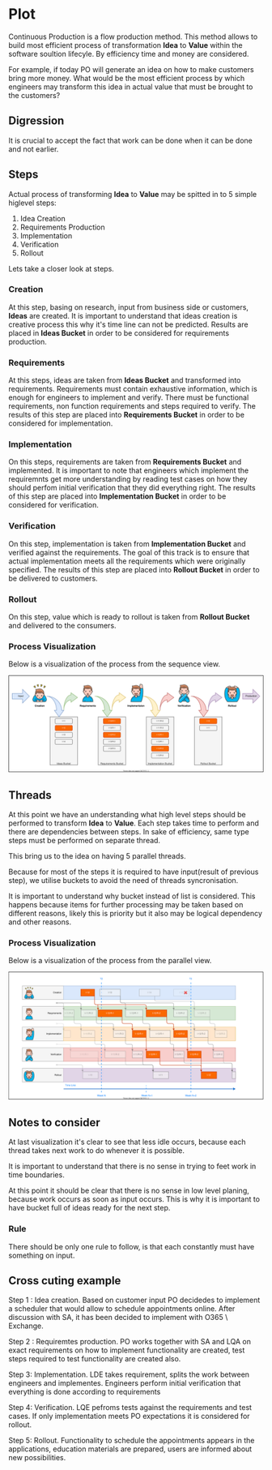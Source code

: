 # Plot

Continuous Production is a flow production method.
This method allows to build most efficient process of transformation **Idea** to **Value** within the software soultion lifecyle.
By efficiency time and money are considered.

For example, if today PO will generate an idea on how to make customers bring more money.
What would be the most efficient process by which engineers may transform this idea in actual value that must be brought to the customers?

## Digression 
It is crucial to accept the fact that work can be done when it can be done and not earlier.

## Steps

Actual process of transforming **Idea** to **Value** may be spitted in to 5 simple higlevel steps:
1. Idea Creation
1. Requirements Production
1. Implementation
1. Verification
1. Rollout

Lets take a closer look at steps.

### Creation
At this step, basing on research, input from business side or customers, **Ideas** are created.
It is important to understand that ideas creation is creative process this why it's time line can not be predicted.
Results are placed in **Ideas Bucket** in order to be considered for requirements production.

### Requirements
At this steps, ideas are taken from **Ideas Bucket** and transformed into requirements.
Requirements must contain exhaustive information, which is enough for engineers to implement and verify.
There must be functional requirements, non function requirements and steps required to verify.
The results of this step are placed into **Requirements Bucket** in order to be considered for implementation.

### Implementation
On this steps, requirements are taken from **Requirements Bucket** and implemented.
It is important to note that engineers which implement the requiremnts get more understanding by reading test cases on how they should perfom initial verification that they did everything right.
The results of this step are placed into **Implementation Bucket** in order to be considered for verification.

### Verification
On this step, implementation is taken from **Implementation Bucket** and verified against the requirements.
The goal of this track is to ensure that actual implementation meets all the requirements which were originally specified.
The results of this step are placed into **Rollout Bucket** in order to be delivered to customers.

### Rollout
On this step, value which is ready to rollout is taken from **Rollout Bucket** and delivered to the consumers.

### Process Visualization

Below is a visualization of the process from the sequence view.

![process](./2.svg)

## Threads

At this point we have an understanding what high level steps should be performed to transform **Idea** to **Value**.
Each step takes time to perform and there are dependencies between steps.
In sake of efficiency, same type steps must be performed on separate thread.

This bring us to the idea on having 5 parallel threads.

Because for most of the steps it is required to have input(result of previous step), we utilise buckets to avoid the need of threads syncronisation.

It is important to understand why bucket instead of list is considered. This happens because items for further processing may be taken based on different reasons, likely this is priority but it also may be logical dependency and other reasons.

### Process Visualization

Below is a visualization of the process from the parallel view.

![process](3.svg)

## Notes to consider

At last visualization it's clear to see that less idle occurs, because each thread takes next work to do whenever it is possible.

It is important to understand that there is no sense in trying to feet work in time boundaries.

At this point it should be clear that there is no sense in low level planing, because work occurs as soon as input occurs.
This is why it is important to have bucket full of ideas ready for the next step.

### Rule
There should be only one rule to follow, is that each constantly must have something on input.

## Cross cuting example

Step 1 : Idea creation.
Based on customer input PO decidedes to implement a scheduler that would allow to schedule appointments online.
After discussion with SA, it has been decided to implement with O365 \ Exchange.

Step 2 : Requiremtes production.
PO works together with SA and LQA on exact requirements on how to implement functionality are created, test steps required to test functionality are created also.

Step 3: Implementation.
LDE takes requirement, splits the work between engineers and implementes.
Engineers perform initial verification that everything is done according to requirements

Step 4: Verification.
LQE pefroms tests against the requirements and test cases.
If only implementation meets PO expectations it is considered for rollout.

Step 5: Rollout.
Functionality to schedule the appointments appears in the applications, education materials are prepared, users are informed about new possibilities.
